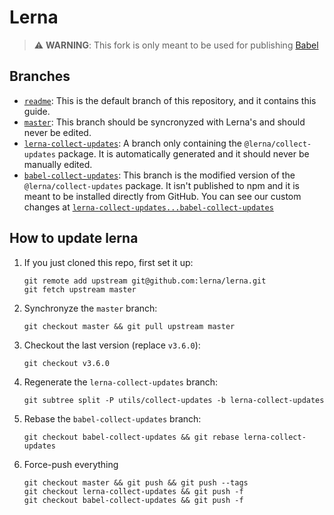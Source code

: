 # Lerna

> ⚠️ **WARNING**: This fork is only meant to be used for publishing [Babel](https://github.com/babel/babel)

## Branches

- [`readme`](https://github.com/nicolo-ribaudo/lerna/tree/readme): This is the default branch of this repository,
  and it contains this guide.
- [`master`](https://github.com/nicolo-ribaudo/lerna/tree/master): This branch should be syncronyzed with Lerna's and should never be edited.
- [`lerna-collect-updates`](https://github.com/nicolo-ribaudo/lerna/tree/lerna-collect-updates): A branch only containing the `@lerna/collect-updates` package.
  It is automatically generated and it should never be manually edited.
- [`babel-collect-updates`](https://github.com/nicolo-ribaudo/lerna/tree/babel-collect-updates): This branch is the modified
  version of the `@lerna/collect-updates` package. It isn't published to npm and it is meant to be installed directly from
  GitHub.
  You can see our custom changes at [`lerna-collect-updates...babel-collect-updates`](https://github.com/nicolo-ribaudo/lerna/compare/lerna-collect-updates...babel-collect-updates)

## How to update lerna

1. If you just cloned this repo, first set it up:
   ```
   git remote add upstream git@github.com:lerna/lerna.git
   git fetch upstream master
   ```

1. Synchronyze the `master` branch:
   ```
   git checkout master && git pull upstream master
   ```

1. Checkout the last version (replace `v3.6.0`):
   ```
   git checkout v3.6.0
   ```

1. Regenerate the `lerna-collect-updates` branch:
   ```
   git subtree split -P utils/collect-updates -b lerna-collect-updates
   ```

1. Rebase the `babel-collect-updates` branch:
   ```
   git checkout babel-collect-updates && git rebase lerna-collect-updates
   ```

1. Force-push everything
   ```
   git checkout master && git push && git push --tags
   git checkout lerna-collect-updates && git push -f
   git checkout babel-collect-updates && git push -f
   ```
